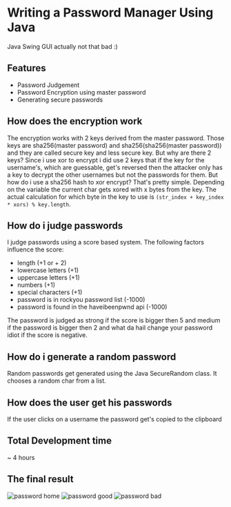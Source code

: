 # Writing a Password Manager Using Java

Java Swing GUI actually not that bad :)

## Features

- Password Judgement
- Password Encryption using master password
- Generating secure passwords

## How does the encryption work

The encryption works with 2 keys derived from the master password. Those keys are sha256(master password) and sha256(sha256(master password)) and they are called secure key and less secure key. But why are there 2 keys? Since i use xor to encrypt i did use 2 keys that if the key for the username's, which are guessable, get's reversed then the attacker only has a key to decrypt the other usernames but not the passwords for them. But how do i use a sha256 hash to xor encrypt? That's pretty simple. Depending on the variable the current char gets xored with x bytes from the key. The actual calculation for which byte in the key to use is `(str_index + key_index * xors) % key.length`.

## How do i judge passwords

I judge passwords using a score based system. The following factors influence the score:

- length (+1 or + 2)
- lowercase letters (+1)
- uppercase letters (+1)
- numbers (+1)
- special characters (+1)
- password is in rockyou password list (-1000)
- password is found in the haveibeenpwnd api (-1000)

The password is judged as strong if the score is bigger then 5 and medium if the password is bigger then 2 and what da hail change your password idiot if the score is negative.

## How do i generate a random password

Random passwords get generated using the Java SecureRandom class. It chooses a random char from a list.

## How does the user get his passwords

If the user clicks on a username the password get's copied to the clipboard

## Total Development time

~ 4 hours

## The final result

![password home](/blog/password_main.png)
![password good](/blog/password_good.png)
![password bad](/blog/password_bad.png)